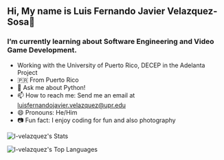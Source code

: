 ## Hi, My name is Luis Fernando Javier Velazquez-Sosa👋

### I’m currently learning about Software Engineering and Video Game Development.

- Working with the University of Puerto Rico, DECEP in the Adelanta Project
- 🇵🇷 From Puerto Rico
- 💬 Ask me about Python!
- 📫 How to reach me: Send me an email at luisfernandojavier.velazquez@upr.edu
- 😄 Pronouns: He/Him
- 📷 Fun fact: I enjoy coding for fun and also photography

![l-velazquez's Stats](https://github-readme-stats.vercel.app/api?username=l-velazquez&theme=vue-dark&show_icons=true&hide_border=true&count_private=true)

![l-velazquez's Top Languages](https://github-readme-stats.vercel.app/api/top-langs/?username=l-velazquez&theme=vue-dark&show_icons=true&hide_border=true&layout=compact)




